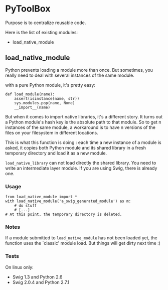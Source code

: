 PyToolBox
=========

Purpose is to centralize reusable code.

Here is the list of existing modules:

*   load\_native\_module

load\_native\_module
------------------
Python prevents loading a module more than once. But sometimes, you really
need to deal with several instances of the same module.

with a pure Python module, it's pretty easy:

    def load_module(name):
        assert(isinstance(name, str))
        sys.modules.pop(name, None)
        __import__(name)

But when it comes to import native libraries, it's a different story.
It turns out a Python module's hash key is the absolute path to that module.
So to get n instances of the same module, a workaround is to have n versions
of the files on your filesystem in different locations.

This is what this function is doing : each time a new instance of a module
is asked, it copies both Python module and its shared library in a fresh temporary
directory and load it as a new module.

`load_native_library` can not load directly the shared library. You need to write
an intermediate layer module. If you are using Swig, there is already one.

### Usage

    from load_native_module import *
    with load_native_module('a_swig_generated_module') as m:
        # do stuff
        # [...]
    # At this point, the temporary directory is deleted.

### Notes

If a module submitted to `load_native_module` has not been loaded yet,
the function uses the `classic' module load. But things will get dirty
next time :)

### Tests
On linux only:

*   Swig 1.3 and Python 2.6
*   Swig 2.0.4 and Python 2.7.1
